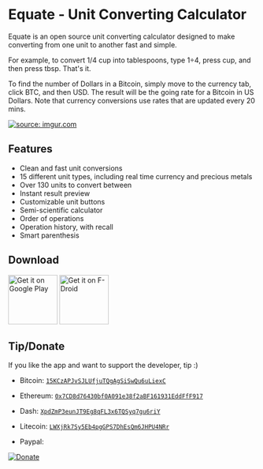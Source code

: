 # Equate - Unit Converting Calculator
Equate is an open source unit converting calculator designed to make converting from one unit to another fast and simple. 

For example, to convert 1/4 cup into tablespoons, type 1÷4, press cup, and then press tbsp.  That's it.  

To find the number of Dollars in a Bitcoin, simply move to the currency tab, click BTC, and then USD. The result will be the going rate for a Bitcoin in US Dollars. Note that currency conversions use rates that are updated every 20 mins.

<a href="http://imgur.com/xXvL0Fx"><img src="http://i.imgur.com/xXvL0Fx.gif" title="source: imgur.com" /></a>

## Features
- Clean and fast unit conversions
- 15 different unit types, including real time currency and precious metals
- Over 130 units to convert between
- Instant result preview
- Customizable unit buttons
- Semi-scientific calculator 
- Order of operations
- Operation history, with recall
- Smart parenthesis


## Download
<a href="https://play.google.com/store/apps/details?id=com.llamacorp.equate" target="_blank">
<img src="https://play.google.com/intl/en_us/badges/images/generic/en-play-badge.png" alt="Get it on Google Play" height="100"/></a>

<a href="https://f-droid.org/packages/com.llamacorp.equate/" target="_blank">
<img src="https://f-droid.org/badge/get-it-on.png" alt="Get it on F-Droid" height="100"/></a>

## Tip/Donate
If you like the app and want to support the developer, tip :)

- Bitcoin: [`15KCzAPJvSJLUfjuTQgAgSiSwQu6uLiexC`](https://evanrespaut.github.io/qr_codes/QR_15KCzAPJvSJLUfjuTQgAgSiSwQu6uLiexC.png)
- Ethereum: [`0x7CD8d76430bf0A091e38f2aBF161931EddFfF917`](https://evanrespaut.github.io/qr_codes/QR_0x7CD8d76430bf0A091e38f2aBF161931EddFfF917.png)
- Dash: [`XpdZmP3eunJT9Eg8qFL3x6TQSyq7gu6riY`](https://evanrespaut.github.io/qr_codes/QR_XpdZmP3eunJT9Eg8qFL3x6TQSyq7gu6riY.png)
- Litecoin: [`LWXjRk7Sy5Eb4pgGPS7DhEsQm6JHPU4NRr`](https://evanrespaut.github.io/qr_codes/QR_LWXjRk7Sy5Eb4pgGPS7DhEsQm6JHPU4NRr.png)


- Paypal:

[![Donate](https://www.paypalobjects.com/en_US/i/btn/btn_donateCC_LG.gif)](https://www.paypal.com/cgi-bin/webscr?cmd=_donations&business=evanrespaut%40gmail%2ecom&lc=US&item_name=Equate&currency_code=USD&bn=PP%2dDonationsBF%3abtn_donateCC_LG%2egif%3aNonHosted)
